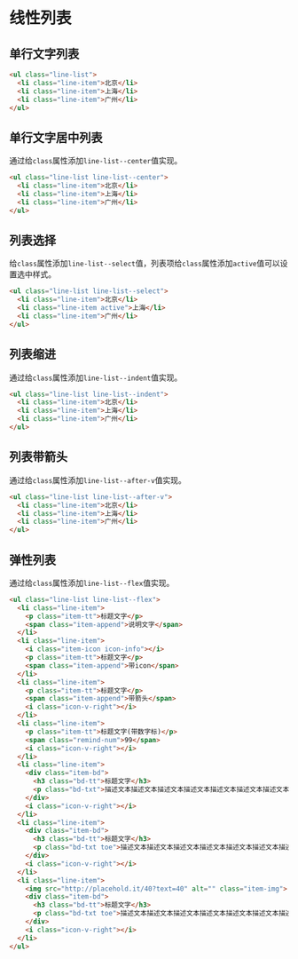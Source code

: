 # 线性列表

## 单行文字列表

```html
<ul class="line-list">
  <li class="line-item">北京</li>
  <li class="line-item">上海</li>
  <li class="line-item">广州</li>
</ul>
```

## 单行文字居中列表

通过给`class`属性添加`line-list--center`值实现。

```html
<ul class="line-list line-list--center">
  <li class="line-item">北京</li>
  <li class="line-item">上海</li>
  <li class="line-item">广州</li>
</ul>
```

## 列表选择

给`class`属性添加`line-list--select`值，列表项给`class`属性添加`active`值可以设置选中样式。

```html
<ul class="line-list line-list--select">
  <li class="line-item">北京</li>
  <li class="line-item active">上海</li>
  <li class="line-item">广州</li>
</ul>
```

## 列表缩进

通过给`class`属性添加`line-list--indent`值实现。

```html
<ul class="line-list line-list--indent">
  <li class="line-item">北京</li>
  <li class="line-item">上海</li>
  <li class="line-item">广州</li>
</ul>
```

## 列表带箭头

通过给`class`属性添加`line-list--after-v`值实现。

```html
<ul class="line-list line-list--after-v">
  <li class="line-item">北京</li>
  <li class="line-item">上海</li>
  <li class="line-item">广州</li>
</ul>
```

## 弹性列表

通过给`class`属性添加`line-list--flex`值实现。

```html
<ul class="line-list line-list--flex">
  <li class="line-item">
    <p class="item-tt">标题文字</p>
    <span class="item-append">说明文字</span>
  </li>
  <li class="line-item">
    <i class="item-icon icon-info"></i>
    <p class="item-tt">标题文字</p>
    <span class="item-append">带icon</span>
  </li>
  <li class="line-item">
    <p class="item-tt">标题文字</p>
    <span class="item-append">带箭头</span>
    <i class="icon-v-right"></i>
  </li>
  <li class="line-item">
    <p class="item-tt">标题文字(带数字标)</p>
    <span class="remind-num">99</span>
    <i class="icon-v-right"></i>
  </li>
  <li class="line-item">
    <div class="item-bd">
      <h3 class="bd-tt">标题文字</h3>
      <p class="bd-txt">描述文本描述文本描述文本描述文本描述文本描述文本描述文本描述文本</p>
    </div>
    <i class="icon-v-right"></i>
  </li>
  <li class="line-item">
    <div class="item-bd">
      <h3 class="bd-tt">标题文字</h3>
      <p class="bd-txt toe">描述文本描述文本描述文本描述文本描述文本描述文本描述文本描述文本</p>
    </div>
    <i class="icon-v-right"></i>
  </li>
  <li class="line-item">
    <img src="http://placehold.it/40?text=40" alt="" class="item-img">
    <div class="item-bd">
      <h3 class="bd-tt">标题文字</h3>
      <p class="bd-txt toe">描述文本描述文本描述文本描述文本描述文本描述文本描述文本描述文本</p>
    </div>
    <i class="icon-v-right"></i>
  </li>
</ul>
```

<simulator iframeSrc="https://shop.test.hsy884.com/dist/demo/line.html" />